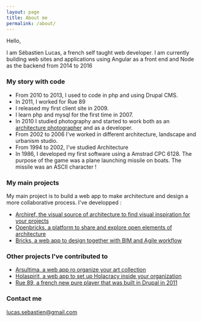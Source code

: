 ```yaml
---
layout: page
title: About me
permalink: /about/
---
```


Hello, 

I am Sébastien Lucas, a french self taught web developer. 
I am currently building web sites and applications using Angular as a front end and Node as the backend from 2014 to 2016

### My story with code

* From 2010 to 2013, I used to code in php and using Drupal CMS. 
* In 2011, I worked for Rue 89
* I released my first client site in 2009.
* I learn php and mysql for the first time in 2007.
* In 2010 I studied photography and started to work both as an [architecture photographer](http://www.sebastienlucas.com) and as a developer.
* From 2002 to 2006 I've worked in different architecture, landscape and urbanism studio. 
* From 1994 to 2002, I've studied Architecture
* In 1986, I developed my first software using a Amstrad CPC 6128. The purpose of the game was a plane launching missile on boats. The missile was an ASCII character !

### My main projects

My main project is to build a web app to make architecture and design a more collaborative process. 
I've developped : 
* [Archiref, the visual source of architecture to find visual inspiration for your projects](http://www.archiref.com)
* [Openbricks, a platform to share and explore open elements of architecture](http://www.openbricks.io)
* [Bricks, a web app to design together with BIM and Agile workflow](http://bricksapp.io)

### Other projects I've contributed to 

* [Arsultima, a web app ro organize your art collection](http://www.arsultima.com/)
* [Holaspirit, a web app to set up Holacracy inside your organization](https://www.holaspirit.com/)
* [Rue 89, a french new pure player that was built in Drupal in 2011](http://www.rue89.com)

### Contact me

[lucas.sebastien@gmail.com](mailto:lucas.sebastien@gmail.com)
